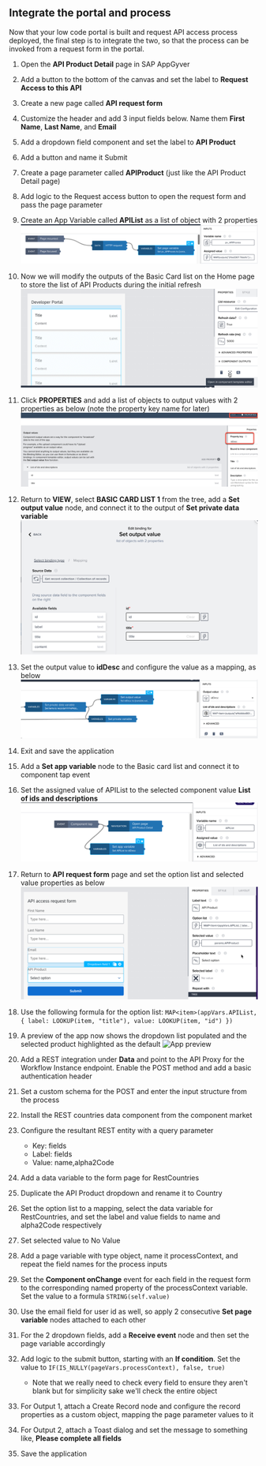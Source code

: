 ## Integrate the portal and process
Now that your low code portal is built and request API access process deployed, the final step is to integrate the two, so that the process can be invoked from a request form in the portal.
  1. Open the **API Product Detail** page in SAP AppGyver
  2. Add a button to the bottom of the canvas and set the label to **Request Access to this API**
  3. Create a new page called **API request form**
  4. Customize the header and add 3 input fields below. Name them **First Name**, **Last Name**, and **Email**
  5. Add a dropdown field component and set the label to **API Product**
  6. Add a button and name it Submit
  7. Create a page parameter called **APIProduct** (just like the API Product Detail page)
  8. Add logic to the Request access button to open the request form and pass the page parameter
  9. Create an App Variable called **APIList** as a list of object with 2 properties
     ![Create app variable](img/SetPageVar.png)

  10. Now we will modify the outputs of the Basic Card list on the Home page to store the list of API Products during the initial refresh
     ![Component Editor](img/ComponentEditor.png)

  11. Click **PROPERTIES** and add  a list of objects to output values with 2 properties as below (note the property key name for later)
     ![Output value](img/OutputValues.png)

  12. Return to **VIEW**, select **BASIC CARD LIST 1** from the tree, add a **Set output value** node, and connect it to the output of **Set private data variable**
     ![Set output value](img/SetOutputValue.png)

  13. Set the output value to **idDesc** and configure the value as a mapping, as below
     ![Configure mapping](img/BasicCardLogic.png)

  14. Exit and save the application
  15. Add a **Set app variable** node to the Basic card list and connect it to component tap event
  16. Set the assigned value of APIList to the selected component value **List of ids and descriptions**
     ![List of ids](img/SetAppVariable.png)

  17. Return to **API request form** page and set the option list and selected value properties as below
      ![Option list](img/RequestForm.png)

  18. Use the following formula for the option list:
   ```MAP<item>(appVars.APIList, { label: LOOKUP(item, "title"), value: LOOKUP(item, "id") })```
  19. A preview of the app now shows the dropdown list populated and the selected product highlighted as the default
      ![App preview](img/PopulatedForm.png)

  20. Add a REST integration under **Data** and point to the API Proxy for the Workflow Instance endpoint. Enable the POST method and add a basic authentication header
  21. Set a custom schema for the POST and enter the input structure from the process
  22. Install the REST countries data component from the component market
  23. Configure the resultant REST entity with a query parameter
      * Key: fields
      * Label: fields
      * Value: name,alpha2Code
  24. Add a data variable to the form page for RestCountries 
  25. Duplicate the API Product dropdown and rename it to Country
  26. Set the option list to a mapping, select the data variable for RestCountries, and set the label and value fields to name and alpha2Code respectively
  27. Set selected value to No Value
  28. Add a page variable with type object, name it processContext, and repeat the field names for the process inputs
  29. Set the **Component onChange** event for each field in the request form to the corresponding named property of the processContext variable. Set the value to a formula ```STRING(self.value)```
  30. Use the email field for user id as well, so apply 2 consecutive **Set page variable** nodes attached to each other
  31. For the 2 dropdown fields, add a **Receive event** node and then set the page variable accordingly
  32. Add logic to the submit button, starting with an **If condition**. Set the value to ```IF(IS_NULLY(pageVars.processContext), false, true)```
      * Note that we really need to check every field to ensure they aren't blank but for simplicity sake we'll check the entire object
  33. For Output 1, attach a Create Record node and configure the record properties as a custom object, mapping the page parameter values to it
  34. For Output 2, attach a Toast dialog and set the message to something like, **Please complete all fields**
  35. Save the application